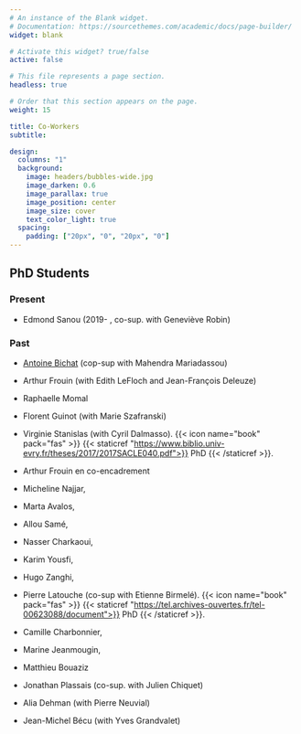 ```yaml
---
# An instance of the Blank widget.
# Documentation: https://sourcethemes.com/academic/docs/page-builder/
widget: blank

# Activate this widget? true/false
active: false

# This file represents a page section.
headless: true

# Order that this section appears on the page.
weight: 15

title: Co-Workers
subtitle:

design:
  columns: "1"
  background:
    image: headers/bubbles-wide.jpg
    image_darken: 0.6
    image_parallax: true
    image_position: center
    image_size: cover
    text_color_light: true
  spacing:
    padding: ["20px", "0", "20px", "0"]
---
```


## PhD Students

### Present
- Edmond Sanou (2019- , co-sup. with Geneviève Robin)

### Past

- [Antoine Bichat](https://www.linkedin.com/in/antoinebichat/?originalSubdomain=fr) (cop-sup with Mahendra Mariadassou)
- Arthur Frouin (with Edith LeFloch and Jean-François Deleuze)
- Raphaelle Momal
- Florent Guinot (with Marie Szafranski)
- Virginie Stanislas (with Cyril Dalmasso). {{< icon name="book" pack="fas" >}}   {{< staticref "https://www.biblio.univ-evry.fr/theses/2017/2017SACLE040.pdf">}}  PhD {{< /staticref >}}.
- Arthur Frouin en co-encadrement 
- Micheline Najjar,
- Marta Avalos,
- Allou Samé,
- Nasser Charkaoui,
- Karim Yousfi,
- Hugo Zanghi,
- Pierre Latouche (co-sup with Etienne Birmelé). {{< icon name="book" pack="fas" >}}   {{< staticref "https://tel.archives-ouvertes.fr/tel-00623088/document">}}  PhD {{< /staticref >}}.

- Camille Charbonnier,
- Marine Jeanmougin,
- Matthieu Bouaziz
- Jonathan Plassais (co-sup. with Julien Chiquet)
- Alia Dehman (with  Pierre Neuvial)
- Jean-Michel Bécu (with Yves Grandvalet)
